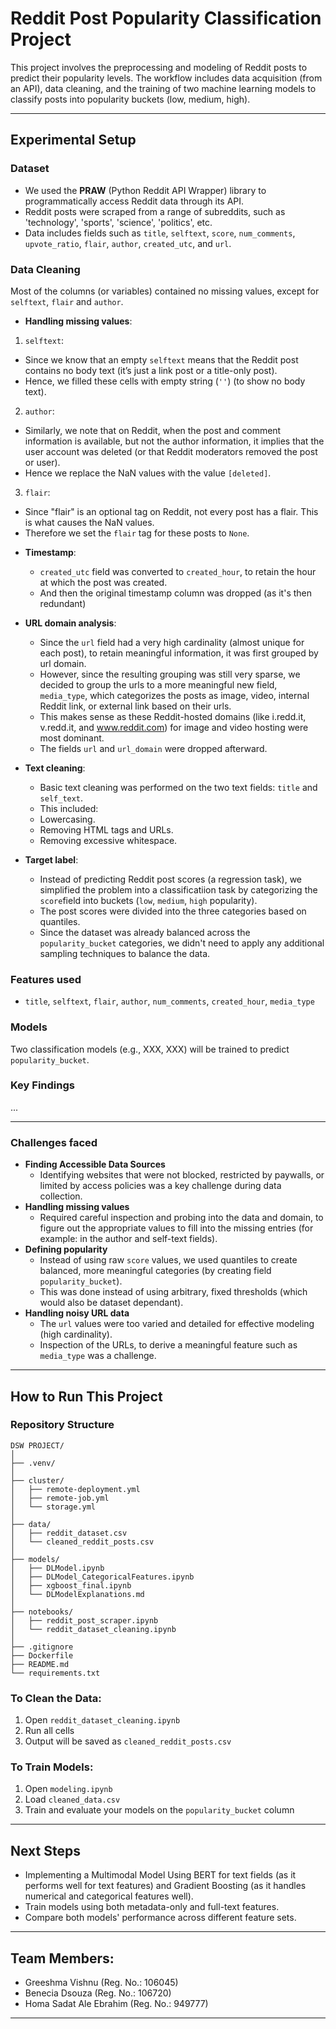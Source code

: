# Reddit Post Popularity Classification Project

This project involves the preprocessing and modeling of Reddit posts to predict their popularity levels. The workflow includes data acquisition (from an API), data cleaning,  and the training of two machine learning models to classify posts into popularity buckets (low, medium, high).

---

## Experimental Setup

### Dataset

* We used the **PRAW** (Python Reddit API Wrapper) library to programmatically access Reddit data through its API.
* Reddit posts were scraped from a range of subreddits, such as 'technology', 'sports', 'science', 'politics', etc.
* Data includes fields such as `title`, `selftext`, `score`, `num_comments`, `upvote_ratio`, `flair`, `author`, `created_utc`, and `url`.

### Data Cleaning

Most of the columns (or variables) contained no missing values, except for `selftext`, `flair` and `author`.

* **Handling missing values**:

1. `selftext`:
  - Since we know that an empty `selftext` means that the Reddit post contains no body text (it’s just a link post or a title-only post).
  - Hence, we filled these cells with empty string (`''`) (to show no body text).

2. `author`:
  - Similarly, we note that on Reddit, when the post and comment information is available, but not the author information, it implies that the user account was deleted (or that Reddit moderators removed the post or user). 
  - Hence we replace the NaN values with the value `[deleted]`.

3. `flair`:
  - Since "flair" is an optional tag on Reddit, not every post has a flair. This is what causes the NaN values.
  - Therefore we set the `flair` tag for these posts to `None`.


* **Timestamp**:

  * `created_utc` field was converted to `created_hour`, to retain the hour at which the post was created.
  * And then the original timestamp column was dropped (as it's then redundant)

* **URL domain analysis**:

  * Since the `url` field had a very high cardinality (almost unique for each post), to retain meaningful information, it was first grouped by url domain.
  * However, since the resulting grouping was still very sparse, we decided to group the urls to a more meaningful new field, `media_type`, which categorizes the  posts as image, video, internal Reddit link, or external link based on their urls.
  * This makes sense as these Reddit-hosted domains (like i.redd.it, v.redd.it, and www.reddit.com) for image and video hosting were most dominant.
  * The fields `url` and `url_domain` were dropped afterward.

* **Text cleaning**:

  * Basic text cleaning was performed on the two text fields: `title` and `self_text`.
  * This included:
  - Lowercasing.
  - Removing HTML tags and URLs.
  - Removing excessive whitespace.

* **Target label**:

  * Instead of predicting Reddit post scores (a regression task), we simplified the problem into a classificatiion task by categorizing the `score`field into buckets (`low`, `medium`, `high` popularity).
  * The post scores were divided into the three categories based on quantiles.
  * Since the dataset was already balanced across the `popularity_bucket` categories, we didn't need to apply any additional sampling techniques to balance the data.

### Features used

* `title`, `selftext`, `flair`, `author`, `num_comments`, `created_hour`, `media_type`

### Models

Two classification models (e.g., XXX, XXX) will be trained to predict `popularity_bucket`.

### Key Findings

...

---

### Challenges faced

* **Finding Accessible Data Sources**
  - Identifying websites that were not blocked, restricted by paywalls, or limited by access policies was a key challenge during data collection.
* **Handling missing values** 
  - Required careful inspection and probing into the data and domain, to figure out the appropriate values to fill into the missing entries (for example: in the author and self-text fields).
* **Defining popularity**
  - Instead of using raw `score` values, we used quantiles to create balanced, more meaningful categories (by creating field `popularity_bucket`).
  - This was done instead of using arbitrary, fixed thresholds (which would also be dataset dependant).
* **Handling noisy URL data**
  - The `url` values were too varied and detailed for effective modeling (high cardinality).
  - Inspection of the URLs, to derive a meaningful feature such as `media_type` was a challenge.


---

## How to Run This Project

### Repository Structure

```
DSW PROJECT/
│
├── .venv/
│
├── cluster/
│   ├── remote-deployment.yml
│   ├── remote-job.yml
│   └── storage.yml
│
├── data/
│   ├── reddit_dataset.csv
│   └── cleaned_reddit_posts.csv
│
├── models/
│   ├── DLModel.ipynb
│   ├── DLModel_CategoricalFeatures.ipynb
│   ├── xgboost_final.ipynb
│   └── DLModelExplanations.md
│
├── notebooks/
│   ├── reddit_post_scraper.ipynb
│   └── reddit_dataset_cleaning.ipynb
│
├── .gitignore
├── Dockerfile
├── README.md
└── requirements.txt

```

### To Clean the Data:

1. Open `reddit_dataset_cleaning.ipynb`
2. Run all cells
3. Output will be saved as `cleaned_reddit_posts.csv`

### To Train Models:

1. Open `modeling.ipynb`
2. Load `cleaned_data.csv`
3. Train and evaluate your models on the `popularity_bucket` column

---

## Next Steps

* Implementing a Multimodal Model Using BERT for text fields (as it performs well for text features) and Gradient Boosting (as it handles numerical and categorical features well).
* Train models using both metadata-only and full-text features.
* Compare both models' performance across different feature sets.

---

## Team Members:

* Greeshma Vishnu (Reg. No.: 106045)
* Benecia Dsouza (Reg. No.: 106720)
* Homa Sadat Ale Ebrahim (Reg. No.: 949777)

---

